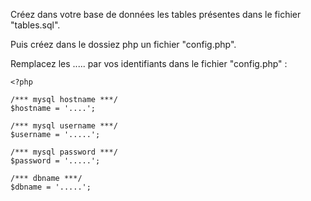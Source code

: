 Créez dans votre base de données les tables présentes dans le fichier "tables.sql".

Puis créez dans le dossiez php un fichier "config.php".

Remplacez les ..... par vos identifiants dans le fichier "config.php" :

	<?php

	/*** mysql hostname ***/
	$hostname = '....';

	/*** mysql username ***/
	$username = '.....';

	/*** mysql password ***/
	$password = '.....';

	/*** dbname ***/
	$dbname = '.....';
